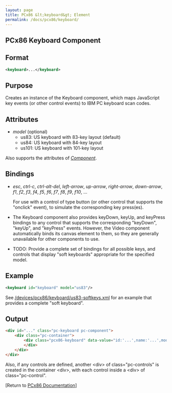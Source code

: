 ```yaml
---
layout: page
title: PCx86 &lt;keyboard&gt; Element
permalink: /docs/pcx86/keyboard/
---
```


PCx86 Keyboard Component
------------------------

Format
------

```xml
<keyboard>...</keyboard>
```

Purpose
-------

Creates an instance of the Keyboard component, which maps JavaScript key events (or other control events) to
IBM PC keyboard scan codes.

Attributes
----------

* *model* (optional)
	* us83: US keyboard with 83-key layout (default)
	* us84: US keyboard with 84-key layout
	* us101: US keyboard with 101-key layout
	
Also supports the attributes of *[Component](/docs/pcx86/component/)*.

Bindings
--------

 *	*esc*, *ctrl-c*, *ctrl-alt-del*, *left-arrow*, *up-arrow*, *right-arrow*, *down-arrow*, *f1*, *f2*, *f3*, *f4*, *f5*, *f6*, *f7*, *f8*, *f9*, *f10*, ...

	For use with a control of type button (or other control that supports the "onclick" event), to simulate the
	corresponding key press(es).
	
 *	The Keyboard component also provides keyDown, keyUp, and keyPress bindings to any control that supports the
corresponding "keyDown", "keyUp", and "keyPress" events. However, the Video component automatically binds its canvas
element to them, so they are generally unavailable for other components to use.
	
 *	TODO: Provide a complete set of bindings for all possible keys, and controls that display "soft keyboards" appropriate
for the specified model.

Example
-------

```xml
<keyboard id="keyboard" model="us83"/>
```

See [/devices/pcx86/keyboard/us83-softkeys.xml](/devices/pcx86/keyboard/us83-softkeys.xml) for an example that provides a
complete "soft keyboard".

Output
------

```html
<div id="..." class="pc-keyboard pc-component">
    <div class="pc-container">
        <div class="pcx86-keyboard" data-value="id:'...',name:'...',model:'...',...">
        </div>
    </div>
</div>
```

Also, if any controls are defined, another &lt;div&gt; of class="pc-controls" is created in the container &lt;div&gt;,
with each control inside a &lt;div&gt; of class="pc-control".

[Return to [PCx86 Documentation](..)]
